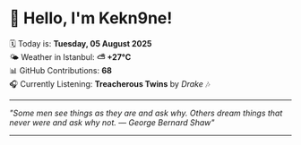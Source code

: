 # 👋 Hello, I'm Kekn9ne!

🗓️ Today is: **Tuesday, 05 August 2025**  
🌤️ Weather in Istanbul: **⛅️  +27°C**  
📊 GitHub Contributions: **68**  
🎧 Currently Listening: **Treacherous Twins** by *Drake* 🎶

---

_"Some men see things as they are and ask why. Others dream things that never were and ask why not. — *George Bernard Shaw*"_

---
